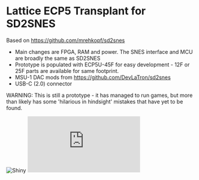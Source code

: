 Lattice ECP5 Transplant for SD2SNES
===================================

Based on https://github.com/mrehkopf/sd2snes

* Main changes are FPGA, RAM and power. The SNES interface and MCU are broadly the same as SD2SNES
* Prototype is populated with ECP5U-45F for easy development - 12F or 25F parts are available for same footprint. 
* MSU-1 DAC mods from https://github.com/DevLaTron/sd2snes
* USB-C (2.0) connector

WARNING: This is still a prototype - it has managed to run games, but more than likely has some 'hilarious in hindsight' mistakes that have yet to be found.
 
![Shiny](https://github.com/samlittlewood/sd2snes_ecp5/raw/master/RevB/sd2snes_ecp5.png)
![Schematic](https://github.com/samlittlewood/sd2snes_ecp5/raw/master/RevB/sd2snes_ecp5.pdf)
